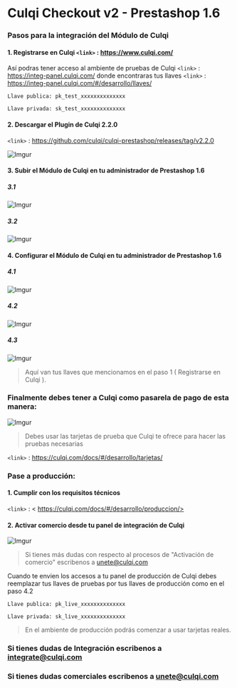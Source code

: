 # Culqi Checkout v2 - Prestashop 1.6

### Pasos para la integración del Módulo de Culqi

#### 1. Registrarse en Culqi   `<link>` : <https://www.culqi.com/>

Así podras tener acceso al ambiente de pruebas de Culqi `<link>` : <https://integ-panel.culqi.com/>
donde encontraras tus llaves `<link>` : <https://integ-panel.culqi.com/#/desarrollo/llaves/> 

`Llave publica: pk_test_xxxxxxxxxxxxxx`

`Llave privada: sk_test_xxxxxxxxxxxxxx`

#### 2. Descargar  el Plugin de Culqi 2.2.0 

`<link>` : <https://github.com/culqi/culqi-prestashop/releases/tag/v2.2.0> 

![Imgur](https://i.imgur.com/dMjMefw.png)

#### 3. Subir el Módulo de Culqi en tu administrador de Prestashop 1.6

##### 3.1
![Imgur](https://i.imgur.com/4v2B2ad.png)

##### 3.2
![Imgur](https://i.imgur.com/woSOBjJ.png)

#### 4. Configurar el Módulo de Culqi en tu administrador de Prestashop 1.6

##### 4.1
![Imgur](https://i.imgur.com/6Av9GdV.png)

##### 4.2
![Imgur](https://i.imgur.com/Gdu165f.png)

##### 4.3
![Imgur](https://i.imgur.com/Yp4yA1Y.png)
> Aquí van tus llaves que mencionamos en el paso 1 ( Registrarse en Culqi ).

### Finalmente debes tener a Culqi como pasarela de pago de esta manera:

![Imgur](https://i.imgur.com/c1jWqnh.png)

> Debes usar las tarjetas de prueba que Culqi te ofrece para hacer las pruebas necesarias

`<link>` : <https://culqi.com/docs/#/desarrollo/tarjetas/> 

### Pase a producción:

#### 1. Cumplir con los requisitos técnicos

`<link>` : < https://culqi.com/docs/#/desarrollo/produccion/> 

#### 2. Activar comercio desde tu panel de integración de Culqi

![Imgur](https://i.imgur.com/wVOz6cc.png)

> Si tienes más dudas con respecto al procesos de "Activación de comercio" escribenos a unete@culqi.com

Cuando te envien los accesos a tu panel de producción de Culqi debes reemplazar
tus llaves de pruebas por tus llaves de producción como en el paso 4.2 

`Llave publica: pk_live_xxxxxxxxxxxxxx`

`Llave privada: sk_live_xxxxxxxxxxxxxx`

> En el ambiente de producción podrás comenzar a usar tarjetas reales.


### Si tienes dudas de Integración escribenos a integrate@culqi.com

### Si tienes dudas comerciales escribenos a unete@culqi.com
